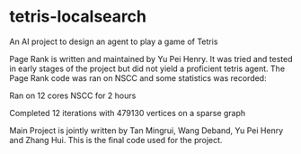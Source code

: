 # tetris-localsearch
An AI project to design an agent to play a game of Tetris

Page Rank is written and maintained by Yu Pei Henry. It was tried and tested in early stages
of the project but did not yield a proficient tetris agent. The Page Rank code was ran on NSCC and some statistics was recorded:

Ran on 12 cores NSCC for 2 hours

Completed 12 iterations with 479130 vertices on a sparse graph

Main Project is jointly written by Tan Mingrui, Wang Deband, Yu Pei Henry and Zhang Hui. This is the final code used for the project.
